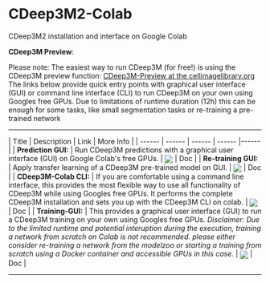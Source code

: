 # CDeep3M2-Colab
CDeep3M2 installation and interface on Google Colab


**CDeep3M Preview**: 

Please note: The easiest way to run CDeep3M (for free!) is using the CDeep3M preview function: [CDeep3M-Preview at the cellimagelibrary.org](https://cdeep3m.crbs.ucsd.edu/cdeep3m)
The links below provide quick entry points with graphical user interface (GUI) or command line interface (CLI) to run CDeep3M on your own using Googles free GPUs. Due to limitations of runtime duration (12h) this can be enough for some tasks, like small segmentation tasks or re-training a pre-trained network

----------------------------

| Title | Description | Link | More Info |
| ------ | ------ | ------ | ------ |------ |
| **Prediction GUI:** | Run CDeep3M predictions with a graphical user interface (GUI) on Google Colab's free GPUs.
 | [<img src="https://colab.research.google.com/assets/colab-badge.svg" align="center">](https://colab.research.google.com/github/haberlmatt/cdeep3m-colab/blob/master/CDeep3M_V2_GUI.ipynb) | Doc |
| **Re-training GUI:** | Apply transfer learning of a CDeep3M pre-trained model on GUI. | [<img src="https://colab.research.google.com/assets/colab-badge.svg" align="center">](https://colab.research.google.com/github/haberlmatt/cdeep3m-colab/blob/master/CDeep3M_V2_RetrainingGUI.ipynb) | Doc |
| **CDeep3M-Colab CLI:** | If you are comfortable using a command line interface, this provides the most flexible way to use all functionality of CDeep3M while using Googles free GPUs. It performs the complete CDeep3M installation and sets you up with the CDeep3M CLI on colab. | [<img src="https://colab.research.google.com/assets/colab-badge.svg" align="center">](https://colab.research.google.com/github/haberlmatt/cdeep3m-colab/blob/master/CDeep3M_V2_installation_and_CLI.ipynb) | Doc |
| **Training-GUI:** | This provides a graphical user interface (GUI) to run a CDeep3M training on your own using Googles free GPUs. *Disclaimer: Due to the limited runtime and potential interuption during the execution, training a network from scratch on Colab is not recommended. please either consider re-training a network from the modelzoo or starting a training from scratch using a Docker container and accessible GPUs in this case.* | [<img src="https://colab.research.google.com/assets/colab-badge.svg" align="center">](https://colab.research.google.com/github/haberlmatt/cdeep3m-colab/blob/master/CDeep3M_V2_Training_Model_GUI.ipynb) | Doc |

----------------------------
